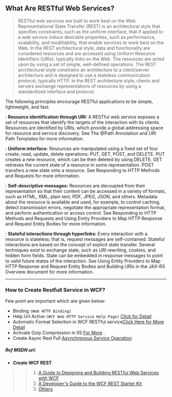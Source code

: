 ## What Are RESTful Web Services?
>RESTful web services are built to work best on the Web. Representational State Transfer (REST) is an architectural style that specifies constraints, such as the uniform interface, that if applied to a web service induce desirable properties, such as performance, scalability, and modifiability, that enable services to work best on the Web. In the REST architectural style, data and functionality are considered resources and are accessed using Uniform Resource Identifiers (URIs), typically links on the Web. The resources are acted upon by using a set of simple, well-defined operations. The REST architectural style constrains an architecture to a client/server architecture and is designed to use a stateless communication protocol, typically HTTP. In the REST architecture style, clients and servers exchange representations of resources by using a standardized interface and protocol.


The following principles encourage RESTful applications to be simple, lightweight, and fast:

: **Resource identification through URI:** A RESTful web service exposes a set of resources that identify the targets of the interaction with its clients. Resources are identified by URIs, which provide a global addressing space for resource and service discovery. See The @Path Annotation and URI Path Templates for more information.

: **Uniform interface:** Resources are manipulated using a fixed set of four create, read, update, delete operations: PUT, GET, POST, and DELETE. PUT creates a new resource, which can be then deleted by using DELETE. GET retrieves the current state of a resource in some representation. POST transfers a new state onto a resource. See Responding to HTTP Methods and Requests for more information.

: **Self-descriptive messages:** Resources are decoupled from their representation so that their content can be accessed in a variety of formats, such as HTML, XML, plain text, PDF, JPEG, JSON, and others. Metadata about the resource is available and used, for example, to control caching, detect transmission errors, negotiate the appropriate representation format, and perform authentication or access control. See Responding to HTTP Methods and Requests and Using Entity Providers to Map HTTP Response and Request Entity Bodies for more information.

: **Stateful interactions through hyperlinks:** Every interaction with a resource is stateless; that is, request messages are self-contained. Stateful interactions are based on the concept of explicit state transfer. Several techniques exist to exchange state, such as URI rewriting, cookies, and hidden form fields. State can be embedded in response messages to point to valid future states of the interaction. See Using Entity Providers to Map HTTP Response and Request Entity Bodies and Building URIs in the JAX-RS Overview document for more information.


---

### How to Create Restfull Service in WCF?

Few point are important which are given below:
* Binding `(Web HTTP Binding)`
* Help Url Active `(WCF Web HTTP Service Help Page)` [Click for Detail](https://msdn.microsoft.com/en-us/library/ee230442(v=vs.110).aspx)
* Automatic Format Selection in WCF RESTful service[Click Here for More Detail](http://www.topwcftutorials.net/2014/02/automatic-format-selection-wcf-restful-service.html)
* Activate Gzip Compression in IIS [For More](http://www.hanselman.com/blog/EnablingDynamicCompressionGzipDeflateForWCFDataFeedsODataAndOtherCustomServicesInIIS7.aspx) .
*  Create Async Rest Full [Asynchronous Service Operation](https://msdn.microsoft.com/en-us/library/ms731177(v=vs.110).aspx)

    
##### *Ref MSDN url:*
* **Create WCF REST**
> > 1. [A Guide to Designing and Building RESTful Web Services with WCF ](https://msdn.microsoft.com/en-in/library/dd203052.aspx)
> > 2. [A Developer's Guide to the WCF REST Starter Kit](https://msdn.microsoft.com/en-us/library/ee391967.aspx)
> > 3. [Others](https://www.codeproject.com/Articles/571813/A-Beginners-Tutorial-on-Creating-WCF-REST-Services)
